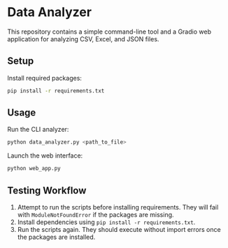 # Data Analyzer

This repository contains a simple command-line tool and a Gradio web application for analyzing CSV, Excel, and JSON files.

## Setup

Install required packages:

```bash
pip install -r requirements.txt
```

## Usage

Run the CLI analyzer:

```bash
python data_analyzer.py <path_to_file>
```

Launch the web interface:

```bash
python web_app.py
```

## Testing Workflow

1. Attempt to run the scripts before installing requirements. They will fail with `ModuleNotFoundError` if the packages are missing.
2. Install dependencies using `pip install -r requirements.txt`.
3. Run the scripts again. They should execute without import errors once the packages are installed.

